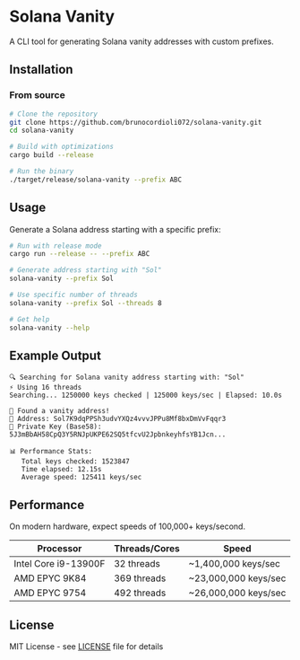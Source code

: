 # Solana Vanity

A CLI tool for generating Solana vanity addresses with custom prefixes.

## Installation

### From source

```bash
# Clone the repository
git clone https://github.com/brunocordioli072/solana-vanity.git
cd solana-vanity

# Build with optimizations
cargo build --release

# Run the binary
./target/release/solana-vanity --prefix ABC
```
## Usage

Generate a Solana address starting with a specific prefix:

```bash
# Run with release mode
cargo run --release -- --prefix ABC
```

```bash
# Generate address starting with "Sol"
solana-vanity --prefix Sol

# Use specific number of threads
solana-vanity --prefix Sol --threads 8

# Get help
solana-vanity --help
```

## Example Output

```
🔍 Searching for Solana vanity address starting with: "Sol"
⚡ Using 16 threads
Searching... 1250000 keys checked | 125000 keys/sec | Elapsed: 10.0s

🎉 Found a vanity address!
📍 Address: Sol7K9dqPPSh3udvYXQz4vvvJPPu8Mf8bxDmVvFqqr3
🔐 Private Key (Base58): 5J3mBbAH58CpQ3Y5RNJpUKPE62SQ5tfcvU2JpbnkeyhfsYB1Jcn...

📊 Performance Stats:
   Total keys checked: 1523847
   Time elapsed: 12.15s
   Average speed: 125411 keys/sec
```
## Performance

On modern hardware, expect speeds of 100,000+ keys/second.

| Processor                          | Threads/Cores     | Speed                |
|------------------------------------|-------------------|----------------------|
| Intel Core i9-13900F               | 32 threads        | ~1,400,000 keys/sec  |
| AMD EPYC 9K84                      | 369 threads       | ~23,000,000 keys/sec |
| AMD EPYC 9754                      | 492 threads       | ~26,000,000 keys/sec |

## License

MIT License - see [LICENSE](LICENSE) file for details
